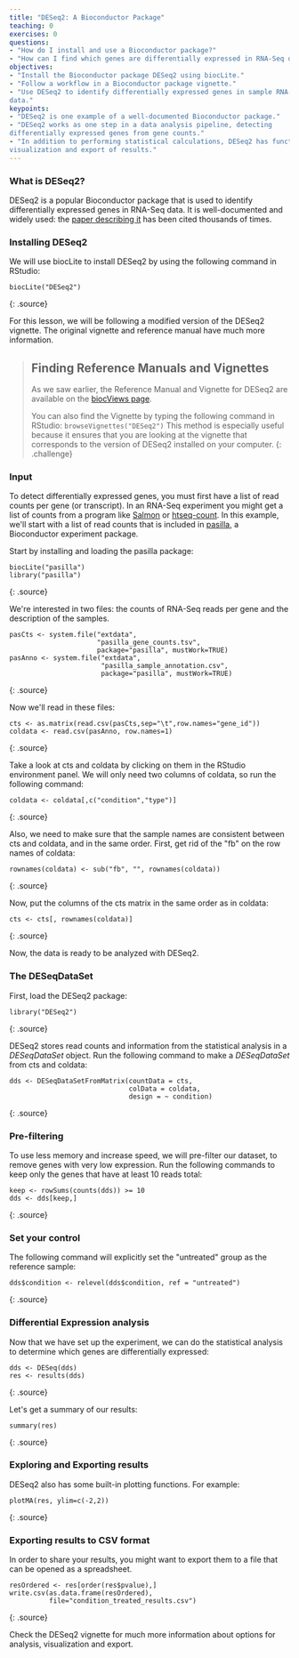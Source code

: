 ```yaml
---
title: "DESeq2: A Bioconductor Package"
teaching: 0
exercises: 0
questions:
- "How do I install and use a Bioconductor package?"
- "How can I find which genes are differentially expressed in RNA-Seq data?"
objectives:
- "Install the Bioconductor package DESeq2 using biocLite."
- "Follow a workflow in a Bioconductor package vignette."
- "Use DESeq2 to identify differentially expressed genes in sample RNA-Seq
data."
keypoints:
- "DESeq2 is one example of a well-documented Bioconductor package."
- "DESeq2 works as one step in a data analysis pipeline, detecting
differentially expressed genes from gene counts."
- "In addition to performing statistical calculations, DESeq2 has functions for
visualization and export of results."
---
```


### What is DESeq2?

DESeq2 is a popular Bioconductor package that is used to identify differentially
expressed genes in RNA-Seq data. It is well-documented and widely used: the
[paper describing it](https://genomebiology.biomedcentral.com/articles/10.1186/s13059-014-0550-8)
 has been cited thousands of times.

### Installing DESeq2

We will use biocLite to install DESeq2 by using the following command in
RStudio:

~~~
biocLite("DESeq2")
~~~
{: .source}

For this lesson, we will be following a
 modified version of the DESeq2 vignette. The original vignette and reference
 manual have much more information.

 > ## Finding Reference Manuals and Vignettes
 >
 > As we saw earlier, the Reference Manual and Vignette for DESeq2 are available
on the
[biocViews page](https://bioconductor.org/packages/release/bioc/html/DESeq2.html).
 >
 > You can also find the Vignette by typing the following command in RStudio:
 `browseVignettes("DESeq2")`
 > This method is especially useful because it ensures that you are looking at
 the vignette that corresponds to the version of DESeq2 installed on your
 computer.
 {: .challenge}

### Input

To detect differentially expressed genes, you must first have a list of read
counts per gene (or transcript). In an RNA-Seq experiment you might get a list
of counts from a program like [Salmon](https://combine-lab.github.io/salmon/) or [htseq-count](https://htseq.readthedocs.io/en/release_0.9.1/). In this example,
we'll start with a list of read counts that is included in [pasilla](http://bioconductor.org/packages/release/data/experiment/html/pasilla.html),
 a Bioconductor experiment package.

Start by installing and loading the pasilla package:

~~~
biocLite("pasilla")
library("pasilla")
~~~
{: .source}

We're interested in two files: the counts of RNA-Seq reads per gene and the
description of the samples.
~~~
pasCts <- system.file("extdata",
                      "pasilla_gene_counts.tsv",
                      package="pasilla", mustWork=TRUE)
pasAnno <- system.file("extdata",
                       "pasilla_sample_annotation.csv",
                       package="pasilla", mustWork=TRUE)
~~~
{: .source}

Now we'll read in these files:

~~~
cts <- as.matrix(read.csv(pasCts,sep="\t",row.names="gene_id"))
coldata <- read.csv(pasAnno, row.names=1)
~~~
{: .source}

Take a look at cts and coldata by clicking on them in the RStudio environment
panel. We will only need two columns of coldata, so run the following command:

~~~
coldata <- coldata[,c("condition","type")]
~~~
{: .source}

Also, we need to make sure that the sample names are consistent between cts and
coldata, and in the same order. First, get rid of the "fb" on the row names of
coldata:

~~~
rownames(coldata) <- sub("fb", "", rownames(coldata))
~~~
{: .source}

Now, put the columns of the cts matrix in the same order as in coldata:

~~~
cts <- cts[, rownames(coldata)]
~~~
{: .source}

Now, the data is ready to be analyzed with DESeq2.

### The DESeqDataSet

First, load the DESeq2 package:

~~~
library("DESeq2")
~~~
{: .source}


DESeq2 stores read counts and information from the statistical analysis in a
*DESeqDataSet* object. Run the following command to make a *DESeqDataSet* from
cts and coldata:

~~~
dds <- DESeqDataSetFromMatrix(countData = cts,
                              colData = coldata,
                              design = ~ condition)
~~~
{: .source}

### Pre-filtering

To use less memory and increase speed, we will pre-filter our dataset, to remove
genes with very low expression. Run the following commands to keep only the
genes that have at least 10 reads total:

~~~
keep <- rowSums(counts(dds)) >= 10
dds <- dds[keep,]
~~~
{: .source}

### Set your control

The following command will explicitly set the "untreated" group as the reference
sample:

~~~
dds$condition <- relevel(dds$condition, ref = "untreated")
~~~
{: .source}

### Differential Expression analysis

Now that we have set up the experiment, we can do the statistical analysis to
determine which genes are differentially expressed:

~~~
dds <- DESeq(dds)
res <- results(dds)
~~~
{: .source}

Let's get a summary of our results:

~~~
summary(res)
~~~
{: .source}

### Exploring and Exporting results

DESeq2 also has some built-in plotting functions. For example:

~~~
plotMA(res, ylim=c(-2,2))
~~~
{: .source}

### Exporting results to CSV format

In order to share your results, you might want to export them to a file that
can be opened as a spreadsheet.

~~~
resOrdered <- res[order(res$pvalue),]
write.csv(as.data.frame(resOrdered),
          file="condition_treated_results.csv")
~~~
{: .source}


Check the DESeq2 vignette for much more information about options for analysis,
visualization and export.
